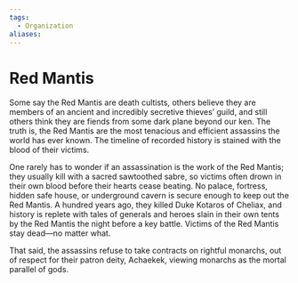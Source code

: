 ```yaml
---
tags:
  - Organization
aliases:
---
```

# Red Mantis
Some say the Red Mantis are death cultists, others believe they are members of an ancient and incredibly secretive thieves’ guild, and still others think they are fiends from some dark plane beyond our ken. The truth is, the Red Mantis are the most tenacious and efficient assassins the world has ever known. The timeline of recorded history is stained with the blood of their victims.

One rarely has to wonder if an assassination is the work of the Red Mantis; they usually kill with a sacred sawtoothed sabre, so victims often drown in their own blood before their hearts cease beating. No palace, fortress, hidden safe house, or underground cavern is secure enough to keep out the Red Mantis. A hundred years ago, they killed Duke Kotaros of Cheliax, and history is replete with tales of generals and heroes slain in their own tents by the Red Mantis the night before a key battle. Victims of the Red Mantis stay dead—no matter what.

That said, the assassins refuse to take contracts on rightful monarchs, out of respect for their patron deity, Achaekek, viewing monarchs as the mortal parallel of gods.